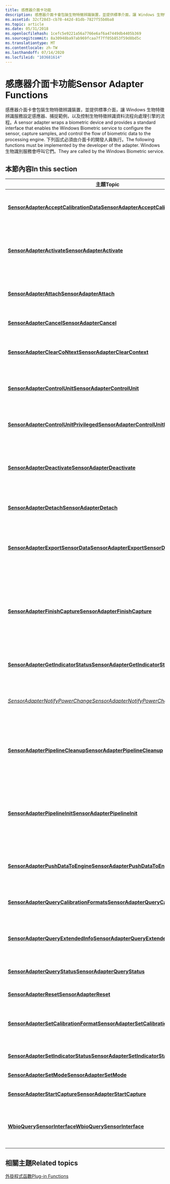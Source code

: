 ```yaml
---
title: 感應器介面卡功能
description: 感應器介面卡會包裝生物特徵辨識裝置，並提供標準介面，讓 Windows 生物特徵辨識服務設定感應器、捕捉範例，以及控制生物特徵辨識資料流程向處理引擎的流程。
ms.assetid: 32cf28d3-cb78-442d-81db-7827f55b0ba8
ms.topic: article
ms.date: 05/31/2018
ms.openlocfilehash: 1cefc5e9221a56a7766e6af6a47449db4405b369
ms.sourcegitcommit: 8a30948ba97ab969fcaa7f7ff05b853f59d8bd5c
ms.translationtype: MT
ms.contentlocale: zh-TW
ms.lasthandoff: 07/14/2020
ms.locfileid: "103681614"
---
```

# <a name="sensor-adapter-functions"></a><span data-ttu-id="08426-103">感應器介面卡功能</span><span class="sxs-lookup"><span data-stu-id="08426-103">Sensor Adapter Functions</span></span>

<span data-ttu-id="08426-104">感應器介面卡會包裝生物特徵辨識裝置，並提供標準介面，讓 Windows 生物特徵辨識服務設定感應器、捕捉範例，以及控制生物特徵辨識資料流程向處理引擎的流程。</span><span class="sxs-lookup"><span data-stu-id="08426-104">A sensor adapter wraps a biometric device and provides a standard interface that enables the Windows Biometric service to configure the sensor, capture samples, and control the flow of biometric data to the processing engine.</span></span> <span data-ttu-id="08426-105">下列函式必須由介面卡的開發人員執行。</span><span class="sxs-lookup"><span data-stu-id="08426-105">The following functions must be implemented by the developer of the adapter.</span></span> <span data-ttu-id="08426-106">Windows 生物識別服務會呼叫它們。</span><span class="sxs-lookup"><span data-stu-id="08426-106">They are called by the Windows Biometric service.</span></span>

## <a name="in-this-section"></a><span data-ttu-id="08426-107">本節內容</span><span class="sxs-lookup"><span data-stu-id="08426-107">In this section</span></span>



| <span data-ttu-id="08426-108">主題</span><span class="sxs-lookup"><span data-stu-id="08426-108">Topic</span></span>                                                                                           | <span data-ttu-id="08426-109">描述</span><span class="sxs-lookup"><span data-stu-id="08426-109">Description</span></span>                                                                                                                                                                  |
|-------------------------------------------------------------------------------------------------|------------------------------------------------------------------------------------------------------------------------------------------------------------------------------|
| [<span data-ttu-id="08426-110">**SensorAdapterAcceptCalibrationData**</span><span class="sxs-lookup"><span data-stu-id="08426-110">**SensorAdapterAcceptCalibrationData**</span></span>](/windows/desktop/api/Winbio_adapter/nc-winbio_adapter-pibio_sensor_accept_calibration_data_fn)<br/>     | <span data-ttu-id="08426-111">將校正資料從引擎介面卡傳遞給感應器介面卡。</span><span class="sxs-lookup"><span data-stu-id="08426-111">Passes calibration data from the engine adapter to the sensor adapter.</span></span><br/>                                                                                            |
| [<span data-ttu-id="08426-112">**SensorAdapterActivate**</span><span class="sxs-lookup"><span data-stu-id="08426-112">**SensorAdapterActivate**</span></span>](/windows/desktop/api/Winbio_adapter/nc-winbio_adapter-pibio_sensor_activate_fn)<br/>                               | <span data-ttu-id="08426-113">讓感應器介面卡有機會執行任何需要的工作，讓感應器元件退出閒置狀態。</span><span class="sxs-lookup"><span data-stu-id="08426-113">Gives the Sensor Adapter the chance to perform any work needed to bring the sensor component out of an idle state.</span></span><br/>                                                |
| [<span data-ttu-id="08426-114">**SensorAdapterAttach**</span><span class="sxs-lookup"><span data-stu-id="08426-114">**SensorAdapterAttach**</span></span>](/windows/desktop/api/Winbio_adapter/nc-winbio_adapter-pibio_sensor_attach_fn)<br/>                                   | <span data-ttu-id="08426-115">將感應器介面卡新增至生物特徵辨識設備的處理管線。</span><span class="sxs-lookup"><span data-stu-id="08426-115">Adds a sensor adapter to the processing pipeline of the biometric unit.</span></span><br/>                                                                                           |
| [<span data-ttu-id="08426-116">**SensorAdapterCancel**</span><span class="sxs-lookup"><span data-stu-id="08426-116">**SensorAdapterCancel**</span></span>](/windows/desktop/api/Winbio_adapter/nc-winbio_adapter-pibio_sensor_cancel_fn)<br/>                                   | <span data-ttu-id="08426-117">取消所有擱置中的感應器作業。</span><span class="sxs-lookup"><span data-stu-id="08426-117">Cancels all pending sensor operations.</span></span><br/>                                                                                                                            |
| [<span data-ttu-id="08426-118">**SensorAdapterClearCoNtext**</span><span class="sxs-lookup"><span data-stu-id="08426-118">**SensorAdapterClearContext**</span></span>](/windows/desktop/api/Winbio_adapter/nc-winbio_adapter-pibio_sensor_clear_context_fn)<br/>                       | <span data-ttu-id="08426-119">準備新作業的生物特徵辨識單位處理管線。</span><span class="sxs-lookup"><span data-stu-id="08426-119">Prepares the processing pipeline of the biometric unit for a new operation.</span></span><br/>                                                                                       |
| [<span data-ttu-id="08426-120">**SensorAdapterControlUnit**</span><span class="sxs-lookup"><span data-stu-id="08426-120">**SensorAdapterControlUnit**</span></span>](/windows/desktop/api/Winbio_adapter/nc-winbio_adapter-pibio_sensor_control_unit_fn)<br/>                         | <span data-ttu-id="08426-121">執行不需要較高許可權的廠商定義控制項作業。</span><span class="sxs-lookup"><span data-stu-id="08426-121">Performs a vendor-defined control operation that does not require elevated privilege.</span></span><br/>                                                                             |
| [<span data-ttu-id="08426-122">**SensorAdapterControlUnitPrivileged**</span><span class="sxs-lookup"><span data-stu-id="08426-122">**SensorAdapterControlUnitPrivileged**</span></span>](/windows/desktop/api/Winbio_adapter/nc-winbio_adapter-pibio_sensor_control_unit_privileged_fn)<br/>     | <span data-ttu-id="08426-123">執行需要更高許可權的廠商定義控制項作業。</span><span class="sxs-lookup"><span data-stu-id="08426-123">Performs a vendor-defined control operation that requires elevated privilege.</span></span><br/>                                                                                     |
| [<span data-ttu-id="08426-124">**SensorAdapterDeactivate**</span><span class="sxs-lookup"><span data-stu-id="08426-124">**SensorAdapterDeactivate**</span></span>](/windows/desktop/api/Winbio_adapter/nc-winbio_adapter-pibio_sensor_deactivate_fn)<br/>                           | <span data-ttu-id="08426-125">讓感應器介面卡有機會執行將感應器元件進入閒置狀態所需的任何工作。</span><span class="sxs-lookup"><span data-stu-id="08426-125">Gives the Sensor Adapter the chance to perform any work needed to put the sensor component into an idle state.</span></span><br/>                                                    |
| [<span data-ttu-id="08426-126">**SensorAdapterDetach**</span><span class="sxs-lookup"><span data-stu-id="08426-126">**SensorAdapterDetach**</span></span>](/windows/desktop/api/Winbio_adapter/nc-winbio_adapter-pibio_sensor_detach_fn)<br/>                                   | <span data-ttu-id="08426-127">釋放附加至管線的介面卡特定資源。</span><span class="sxs-lookup"><span data-stu-id="08426-127">Releases adapter specific resources attached to the pipeline.</span></span><br/>                                                                                                     |
| [<span data-ttu-id="08426-128">**SensorAdapterExportSensorData**</span><span class="sxs-lookup"><span data-stu-id="08426-128">**SensorAdapterExportSensorData**</span></span>](/windows/desktop/api/Winbio_adapter/nc-winbio_adapter-pibio_sensor_export_sensor_data_fn)<br/>               | <span data-ttu-id="08426-129">抓取格式化為標準 [**WINBIO \_ BIR**](winbio-bir.md) 結構的最新已捕獲生物特徵辨識範例。</span><span class="sxs-lookup"><span data-stu-id="08426-129">Retrieves the most recently captured biometric sample formatted as a standard [**WINBIO\_BIR**](winbio-bir.md) structure.</span></span><br/>                                        |
| [<span data-ttu-id="08426-130">**SensorAdapterFinishCapture**</span><span class="sxs-lookup"><span data-stu-id="08426-130">**SensorAdapterFinishCapture**</span></span>](/windows/desktop/api/Winbio_adapter/nc-winbio_adapter-pibio_sensor_finish_capture_fn)<br/>                     | <span data-ttu-id="08426-131">由 Windows 生物特徵辨識架構呼叫以等候 SensorAdapterStartCapture 函式所起始的捕獲作業完成。</span><span class="sxs-lookup"><span data-stu-id="08426-131">Called by the Windows Biometric Framework to wait for the completion of a capture operation initiated by the SensorAdapterStartCapture function.</span></span><br/>                                                                                       |
| [<span data-ttu-id="08426-132">**SensorAdapterGetIndicatorStatus**</span><span class="sxs-lookup"><span data-stu-id="08426-132">**SensorAdapterGetIndicatorStatus**</span></span>](/windows/desktop/api/Winbio_adapter/nc-winbio_adapter-pibio_sensor_get_indicator_status_fn)<br/>           | <span data-ttu-id="08426-133">抓取值，指出感應器指標是開啟或關閉。</span><span class="sxs-lookup"><span data-stu-id="08426-133">Retrieves a value that indicates whether the sensor indicator is on or off.</span></span><br/>                                                                                       |
| [<span data-ttu-id="08426-134">*SensorAdapterNotifyPowerChange*</span><span class="sxs-lookup"><span data-stu-id="08426-134">*SensorAdapterNotifyPowerChange*</span></span>](/windows/desktop/api/Winbio_adapter/nc-winbio_adapter-pibio_sensor_notify_power_change_fn)<br/>               | <span data-ttu-id="08426-135">接收有關電腦電源狀態變更的通知，並據以準備感應器介面卡。</span><span class="sxs-lookup"><span data-stu-id="08426-135">Receives notification about a change in the computer power state and prepares the sensor adapter accordingly.</span></span><br/>                                                     |
| [<span data-ttu-id="08426-136">**SensorAdapterPipelineCleanup**</span><span class="sxs-lookup"><span data-stu-id="08426-136">**SensorAdapterPipelineCleanup**</span></span>](/windows/desktop/api/Winbio_adapter/nc-winbio_adapter-pibio_sensor_pipeline_cleanup_fn)<br/>                 | <span data-ttu-id="08426-137">讓感應器介面卡有機會執行任何清除，這需要引擎或存放裝置介面卡元件的協助。</span><span class="sxs-lookup"><span data-stu-id="08426-137">Gives the Sensor Adapter the chance to perform any cleanup in that requires help from the Engine or Storage adapter components.</span></span><br/>                                   |
| [<span data-ttu-id="08426-138">**SensorAdapterPipelineInit**</span><span class="sxs-lookup"><span data-stu-id="08426-138">**SensorAdapterPipelineInit**</span></span>](/windows/desktop/api/Winbio_adapter/nc-winbio_adapter-pibio_sensor_pipeline_init_fn)<br/>                       | <span data-ttu-id="08426-139">讓感應器介面卡有機會執行任何不完整的初始化，而這需要引擎或存放裝置介面卡元件的協助。</span><span class="sxs-lookup"><span data-stu-id="08426-139">Gives the Sensor Adapter the chance to perform any initialization that remains incomplete, and which requires help from the Engine or Storage adapter components.</span></span><br/> |
| [<span data-ttu-id="08426-140">**SensorAdapterPushDataToEngine**</span><span class="sxs-lookup"><span data-stu-id="08426-140">**SensorAdapterPushDataToEngine**</span></span>](/windows/desktop/api/Winbio_adapter/nc-winbio_adapter-pibio_sensor_push_data_to_engine_fn)<br/>               | <span data-ttu-id="08426-141">使範例緩衝區的目前內容可供引擎介面卡使用。</span><span class="sxs-lookup"><span data-stu-id="08426-141">Makes the current contents of the sample buffer available to the engine adapter.</span></span><br/>                                                                                  |
| [<span data-ttu-id="08426-142">**SensorAdapterQueryCalibrationFormats**</span><span class="sxs-lookup"><span data-stu-id="08426-142">**SensorAdapterQueryCalibrationFormats**</span></span>](/windows/desktop/api/Winbio_adapter/nc-winbio_adapter-pibio_sensor_query_calibration_formats_fn)<br/> | <span data-ttu-id="08426-143">決定感應器介面卡所支援的一組校正格式。</span><span class="sxs-lookup"><span data-stu-id="08426-143">Determines the set of calibration formats supported by the Sensor Adapter.</span></span><br/>                                                                                        |
| [<span data-ttu-id="08426-144">**SensorAdapterQueryExtendedInfo**</span><span class="sxs-lookup"><span data-stu-id="08426-144">**SensorAdapterQueryExtendedInfo**</span></span>](/windows/desktop/api/Winbio_adapter/nc-winbio_adapter-pibio_sensor_query_extended_info_fn)<br/>             | <span data-ttu-id="08426-145">決定生物特徵辨識感應器元件的功能和限制。</span><span class="sxs-lookup"><span data-stu-id="08426-145">Determines the capabilities and limitations of the biometric sensor component.</span></span><br/>                                                                                    |
| [<span data-ttu-id="08426-146">**SensorAdapterQueryStatus**</span><span class="sxs-lookup"><span data-stu-id="08426-146">**SensorAdapterQueryStatus**</span></span>](/windows/desktop/api/Winbio_adapter/nc-winbio_adapter-pibio_sensor_query_status_fn)<br/>                         | <span data-ttu-id="08426-147">捕獲感應器裝置目前狀態的相關資訊。</span><span class="sxs-lookup"><span data-stu-id="08426-147">Retrieves information about the current status of the sensor device.</span></span><br/>                                                                                              |
| [<span data-ttu-id="08426-148">**SensorAdapterReset**</span><span class="sxs-lookup"><span data-stu-id="08426-148">**SensorAdapterReset**</span></span>](/windows/desktop/api/Winbio_adapter/nc-winbio_adapter-pibio_sensor_reset_fn)<br/>                                     | <span data-ttu-id="08426-149">重新初始化感應器。</span><span class="sxs-lookup"><span data-stu-id="08426-149">Reinitializes the sensor.</span></span><br/>                                                                                                                                         |
| [<span data-ttu-id="08426-150">**SensorAdapterSetCalibrationFormat**</span><span class="sxs-lookup"><span data-stu-id="08426-150">**SensorAdapterSetCalibrationFormat**</span></span>](/windows/desktop/api/Winbio_adapter/nc-winbio_adapter-pibio_sensor_set_calibration_format_fn)<br/>       | <span data-ttu-id="08426-151">通知感應器介面卡，引擎介面卡已選取特定的校正資料格式。</span><span class="sxs-lookup"><span data-stu-id="08426-151">Notifies the sensor adapter that a particular calibration data format has been selected by the engine adapter.</span></span><br/>                                                    |
| [<span data-ttu-id="08426-152">**SensorAdapterSetIndicatorStatus**</span><span class="sxs-lookup"><span data-stu-id="08426-152">**SensorAdapterSetIndicatorStatus**</span></span>](/windows/desktop/api/Winbio_adapter/nc-winbio_adapter-pibio_sensor_set_indicator_status_fn)<br/>           | <span data-ttu-id="08426-153">開啟或關閉感應器指示燈。</span><span class="sxs-lookup"><span data-stu-id="08426-153">Toggles the sensor indicator on or off.</span></span><br/>                                                                                                                           |
| [<span data-ttu-id="08426-154">**SensorAdapterSetMode**</span><span class="sxs-lookup"><span data-stu-id="08426-154">**SensorAdapterSetMode**</span></span>](/windows/desktop/api/Winbio_adapter/nc-winbio_adapter-pibio_sensor_set_mode_fn)<br/>                                 | <span data-ttu-id="08426-155">設定感應器介面卡模式。</span><span class="sxs-lookup"><span data-stu-id="08426-155">Sets the sensor adapter mode.</span></span><br/>                                                                                                                                     |
| [<span data-ttu-id="08426-156">**SensorAdapterStartCapture**</span><span class="sxs-lookup"><span data-stu-id="08426-156">**SensorAdapterStartCapture**</span></span>](/windows/desktop/api/Winbio_adapter/nc-winbio_adapter-pibio_sensor_start_capture_fn)<br/>                       | <span data-ttu-id="08426-157">開始非同步生物特徵辨識捕捉。</span><span class="sxs-lookup"><span data-stu-id="08426-157">Begins an asynchronous biometric capture.</span></span><br/>                                                                                                                         |
| [<span data-ttu-id="08426-158">**WbioQuerySensorInterface**</span><span class="sxs-lookup"><span data-stu-id="08426-158">**WbioQuerySensorInterface**</span></span>](/windows/desktop/api/Winbio_adapter/nf-winbio_adapter-wbioquerysensorinterface)<br/>                         | <span data-ttu-id="08426-159">抓取感應器介面卡的 [**WINBIO \_ 感應器 \_ 介面**](/windows/desktop/api/Winbio_adapter/ns-winbio_adapter-winbio_sensor_interface) 結構指標。</span><span class="sxs-lookup"><span data-stu-id="08426-159">Retrieves a pointer to the [**WINBIO\_SENSOR\_INTERFACE**](/windows/desktop/api/Winbio_adapter/ns-winbio_adapter-winbio_sensor_interface) structure for the sensor adapter.</span></span><br/>                                         |



 

## <a name="related-topics"></a><span data-ttu-id="08426-160">相關主題</span><span class="sxs-lookup"><span data-stu-id="08426-160">Related topics</span></span>

<dl> <dt>

[<span data-ttu-id="08426-161">外掛程式函數</span><span class="sxs-lookup"><span data-stu-id="08426-161">Plug-in Functions</span></span>](plug-in-functions.md)
</dt> </dl>

 

 





